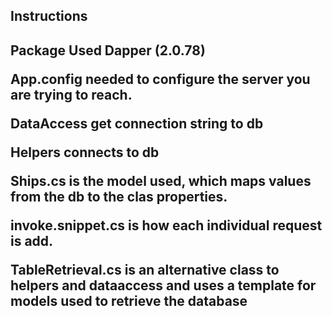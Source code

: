 <h2>Instructions<h2>
Package Used Dapper (2.0.78)<p>
App.config needed to configure the server you are trying to reach.<p>
DataAccess get connection string to db<p>
Helpers connects to db<p>
Ships.cs is the model used, which maps values from the db to the clas properties.<p>
invoke.snippet.cs is how each individual request is add.<p>
TableRetrieval.cs is an alternative class to helpers and dataaccess and uses a template for models used to retrieve the database<p>
